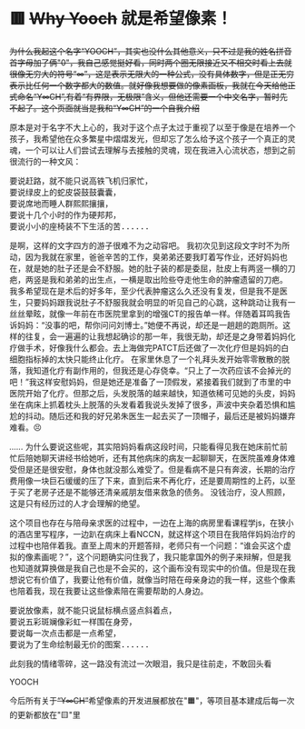 # 🟥 ~~Why Yooch~~ 就是希望像素！

~~为什么我起这个名字“YOOCH”，其实也没什么其他意义，只不过是我的姓名拼音首字母加了俩"0"，我自己感觉挺好看，同时两个圈无限接近又不相交时看上去就很像无穷大的符号“∞”，这是表示无限大的一种公式，没有具体数字，但是正无穷表示比任何一个数字都大的数值。就好像我想要做的像素画板，我就在今天给他正式命名“Y∞CH”,有着“有界限，无极限”含义，但他还需要一个中文名字，暂时先不起了。这个页面就当是我和“Y∞CH”的一个自我介绍~~

原本是对于名字不大上心的，我对于这个点子太过于重视了以至于像是在培养一个孩子，我希望他在众多繁星中熠熠发光，但却忘了怎么给予这个孩子一个真正的灵魂，一个可以让人们尝试去理解与去接触的灵魂，现在我进入心流状态，想到之前很流行的一种文风：

<pre>
要说赶路，就不能只说高铁飞机归家忙，
要说绿皮上的蛇皮袋鼓鼓囊囊，
要说席地而睡人群熙熙攘攘，
要说十几个小时的作为硬邦邦，
要说小小的座椅装不下生活的苦......
</pre>

是啊，这样的文字四方的游子很难不为之动容吧。 我初次见到这段文字时不为所动，因为我就在家里，爸爸辛苦的工作，臭弟弟还要我盯着写作业，还好妈妈也在，就是她的肚子还是会不舒服。她的肚子装的都是委屈，肚皮上有两竖一横的刀疤，两竖是我和弟弟的出生点，一横是取出险些夺走他生命的肿瘤遗留的刀疤。
我多希望现在是术后的好多年，至少代表肿瘤这么久还没有复发，但是我不是医生，只要妈妈跟我说肚子不舒服我就会明显的听见自己的心跳，这种跳动让我有一丝丝晕眩，就像一年前在市医院里拿到的增强CT的报告单一样。伴随着耳鸣我告诉妈妈：“没事的吧，帮你问问刘博士。”她便不再说，却还是一趟趟的跑厕所。这样的往复，会一遍遍的让我想起确诊的那一年，我很无助，却还是之身带着妈妈化疗做手术，好像我什么都会。去上海做完PATCT后还做了一次化疗但是妈妈的白细胞指标掉的太快只能终止化疗。
在家里休息了一个礼拜头发开始零零散散的脱落，我知道化疗有副作用的，但我还是心存侥幸。“只上了一次药应该不会掉光的吧！”我这样安慰妈妈，但是她还是准备了一顶假发，紧接着我们就到了市里的中医院开始了化疗。但那之后，头发脱落的越来越快，知道依稀可见她的头皮，妈妈坐在病床上抓着枕头上脱落的头发看着我说头发掉了很多，声波中夹杂着恐惧和尴尬的抖动。随后还和我的好兄弟朱医生一起去买了一顶帽子，最后还是被妈妈嫌弃难看。😣

<i>......</i>
为什么要说这些呢，其实陪妈妈看病这段时间，只能看得见我在她床前忙前忙后陪她聊天讲经书给她听，还有其他病床的病友一起聊聊天，在医院虽难身体难受但是还是很安慰，身体也就没那么难受了。但是看病不是只有奔波，长期的治疗费用像一块巨石缓缓的压了下来，直到后来不再化疗，还是要周期性的上药，以至于买了老房子还是不能够还清亲戚朋友借来救急的债务。
没钱治疗，没人照顾，这是只有经历过的人才会理解的绝望。

这个项目也存在与陪母亲求医的过程中，一边在上海的病房里看课程学js，在狭小的酒店里写程序，一边趴在病床上看NCCN，就这样这个项目在我陪伴妈妈治疗的过程中也陪伴着我。直至上周末的开题答辩，老师只有一个问题：“谁会买这个虚拟的像素画呢？”，这个问题确实问住我了，我只能拿国外的例子来辩解，但是我也知道就算换做是我自己也是不会买的，这个画布没有现实中的价值。但是现在我想说它有价值了，我要让他有价值，就像当时陪在母亲身边的我一样，这些个像素也陪着我，现在我要让这些像素陪在需要帮助的人身边。

<pre>
要说放像素，就不能只说鼠标横点竖点斜着点，
要说五彩斑斓像彩虹一样围在身旁，
要说每一次点击都是一点希望，
要说为了生命绘制最无价的图案......
</pre>

此刻我的情绪零碎，这一路没有流过一次眼泪，我只是往前走，不敢回头看

<name>YOOCH</name>

今后所有关于~~“Y∞CH”~~希望像素的开发进展都放在"🟧"，等项目基本建成后每一次的更新都放在"🟨"里